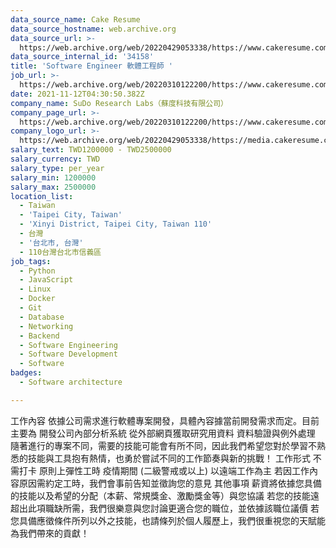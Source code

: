 ```yaml
---
data_source_name: Cake Resume
data_source_hostname: web.archive.org
data_source_url: >-
  https://web.archive.org/web/20220429053338/https://www.cakeresume.com/jobs?ref=jobs_job_search_202001_v2&utm_campaign=jobs_job_search&utm_source=google&utm_content=202001_v2&gclid=CjwKCAjw9qiTBhBbEiwAp-GE0QAQVi1PP90Zg7RzV-FMesN7AdET8fKhFD3Kkq1N6nhM9n3zrUIYlhoChVoQAvD_BwE
data_source_internal_id: '34158'
title: 'Software Engineer 軟體工程師 '
job_url: >-
  https://web.archive.org/web/20220310122200/https://www.cakeresume.com/companies/tech-sudoresearch/jobs/software-engineer-d00148
date: 2021-11-12T04:30:50.382Z
company_name: SuDo Research Labs（蘇度科技有限公司）
company_page_url: >-
  https://web.archive.org/web/20220310122200/https://www.cakeresume.com/companies/tech-sudoresearch
company_logo_url: >-
  https://web.archive.org/web/20220429053338/https://media.cakeresume.com/image/upload/s--FpVB0dfM--/c_pad,fl_png8,h_200,w_200/v1648031400/ep8qaonfyphbzcctkyr8.png
salary_text: TWD1200000 - TWD2500000
salary_currency: TWD
salary_type: per_year
salary_min: 1200000
salary_max: 2500000
location_list:
  - Taiwan
  - 'Taipei City, Taiwan'
  - 'Xinyi District, Taipei City, Taiwan 110'
  - 台灣
  - '台北市, 台灣'
  - 110台灣台北市信義區
job_tags:
  - Python
  - JavaScript
  - Linux
  - Docker
  - Git
  - Database
  - Networking
  - Backend
  - Software Engineering
  - Software Development
  - Software
badges:
  - Software architecture

---
```


工作內容 依據公司需求進行軟體專案開發，具體內容據當前開發需求而定。目前主要為 開發公司內部分析系統 從外部網頁獲取研究用資料 資料驗證與例外處理 隨著進行的專案不同，需要的技能可能會有所不同，因此我們希望您對於學習不熟悉的技能與工具抱有熱情，也勇於嘗試不同的工作節奏與新的挑戰！ 工作形式 不需打卡 原則上彈性工時 疫情期間 (二級警戒或以上) 以遠端工作為主 若因工作內容原因需約定工時，我們會事前告知並徵詢您的意見 其他事項 薪資將依據您具備的技能以及希望的分配（本薪、常規獎金、激勵獎金等）與您協議 若您的技能遠超出此項職缺所需，我們很樂意與您討論更適合您的職位，並依據該職位議價 若您具備應徵條件所列以外之技能，也請條列於個人履歷上，我們很重視您的天賦能為我們帶來的貢獻！